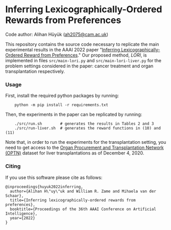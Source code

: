 # Inferring Lexicographically-Ordered Rewards from Preferences
Code author: Alihan Hüyük ([ah2075@cam.ac.uk](mailto:ah2075@cam.ac.uk))

This repository contains the source code necessary to replicate the main experimental results in the AAAI 2022 paper "[Inferring Lexicographically-Ordered Reward from Preferences]()." Our proposed method, *LORI*, is implemented in files `src/main-lori.py` and `src/main-lori-liver.py` for the problem settings considered in the paper: cancer treatment and organ transplantation respectively.

### Usage
First, install the required python packages by running:
```shell
    python -m pip install -r requirements.txt
```

Then, the experiments in the paper can be replicated by running:
```shell
    ./src/run.sh        # generates the results in Tables 2 and 3
    ./src/run-liver.sh  # generates the reward functions in (10) and (11)
```

Note that, in order to run the experiments for the transplantation setting, you need to get access to the [Organ Procurement and Transplantation Network (OPTN)](https://optn.transplant.hrsa.gov) dataset for liver transplantations as of December 4, 2020.

### Citing
If you use this software please cite as follows:
```
@inproceedings{huyuk2022inferring,
  author={Alihan H\"uy\"uk and William R. Zame and Mihaela van der Schaar},
  title={Inferring lexicographically-ordered rewards from preferences},
  booktitle={Proceedings of the 36th AAAI Conference on Artificial Intelligence},
  year={2022}
}
```
